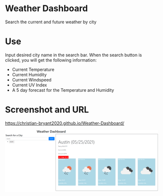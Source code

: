# Weather Dashboard
Search the current and future weather by city

# Use
Input desired city name in the search bar.
When the search button is clicked, you will get the following information:
 - Current Temperature
 - Current Humidity
 - Current Windspeed
 - Current UV Index
 - A 5 day forecast for the Temperature and Humidity

 # Screenshot and URL

 https://christian-bryant2020.github.io/Weather-Dashboard/

 ![Dashboard Image](./Assets/weather-dashboard.png)